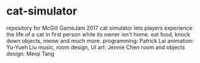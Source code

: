 # cat-simulator
repository for McGill GameJam 2017
cat simulator lets players experience the life of a cat in first person while its owner isn't home. eat food, knock down objects, meow and much more.
programming: Patrick Lai
animation: Yu-Yueh Liu
music, room design, UI art: Jennie Chen
room and objects design: Meiqi Tang

